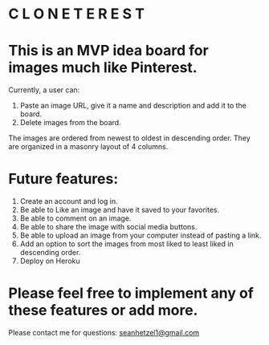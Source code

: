 # C L O N E T E R E S T
# This is an MVP idea board for images much like Pinterest. 
Currently, a user can:
1. Paste an image URL, give it a name and description and add it to the board. 
2. Delete images from the board.

The images are ordered from newest to oldest in descending order. They are organized in a masonry layout of 4 columns. 

# Future features:
1. Create an account and log in.
2. Be able to Like an image and have it saved to your favorites. 
3. Be able to comment on an image.
4. Be able to share the image with social media buttons.
5. Be able to upload an image from your computer instead of pasting a link.
6. Add an option to sort the images from most liked to least liked in descending order.
7. Deploy on Heroku

# Please feel free to implement any of these features or add more. 
Please contact me for questions: seanhetzel1@gmail.com
